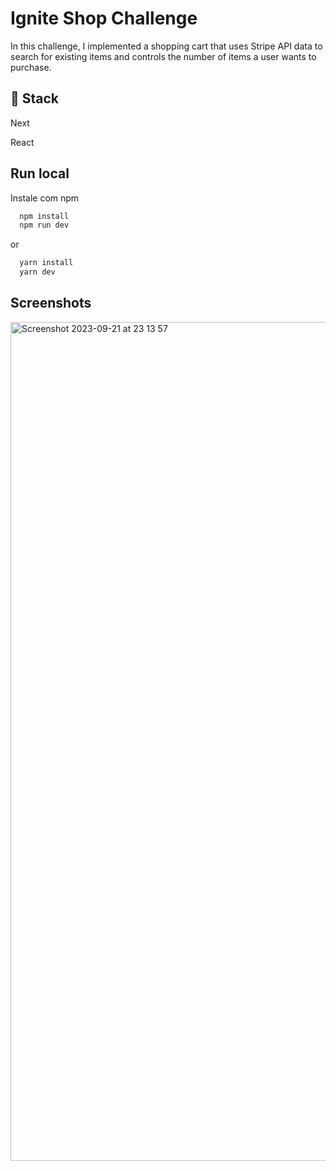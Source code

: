 # Ignite Shop Challenge

In this challenge, I implemented a shopping cart that uses Stripe API data to search for existing items and controls the number of items a user wants to purchase.

## 📝 Stack

Next

React

## Run local

Instale com npm

```bash
  npm install
  npm run dev
```

or
```bash
  yarn install
  yarn dev
```

## Screenshots

<img width="1342" alt="Screenshot 2023-09-21 at 23 13 57" src="https://github.com/kahzitacodes/ignite-shop/assets/103468458/b4bc42d4-e290-4f6a-a73e-afdd711f9acc">
